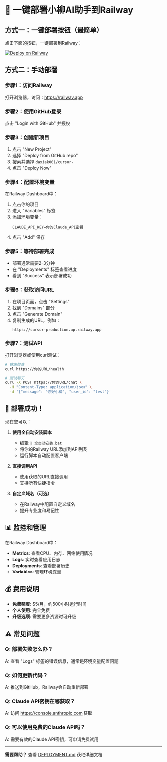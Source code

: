 # 🚀 一键部署小柳AI助手到Railway

## 方式一：一键部署按钮（最简单）

点击下面的按钮，一键部署到Railway：

[![Deploy on Railway](https://railway.app/button.svg)](https://railway.app/template?template=https://github.com/daxiak001/cursor-)

## 方式二：手动部署

### 步骤1：访问Railway

打开浏览器，访问：https://railway.app

### 步骤2：使用GitHub登录

点击 "Login with GitHub" 并授权

### 步骤3：创建新项目

1. 点击 "New Project"
2. 选择 "Deploy from GitHub repo"
3. 搜索并选择 `daxiak001/cursor-`
4. 点击 "Deploy Now"

### 步骤4：配置环境变量

在Railway Dashboard中：

1. 点击你的项目
2. 进入 "Variables" 标签
3. 添加环境变量：
   ```
   CLAUDE_API_KEY=你的Claude_API密钥
   ```
4. 点击 "Add" 保存

### 步骤5：等待部署完成

- 部署通常需要2-3分钟
- 在 "Deployments" 标签查看进度
- 看到 "Success" 表示部署成功

### 步骤6：获取访问URL

1. 在项目页面，点击 "Settings"
2. 找到 "Domains" 部分
3. 点击 "Generate Domain"
4. 复制生成的URL，例如：
   ```
   https://cursor-production.up.railway.app
   ```

### 步骤7：测试API

打开浏览器或使用curl测试：

```bash
# 健康检查
curl https://你的URL/health

# 测试聊天
curl -X POST https://你的URL/chat \
  -H "Content-Type: application/json" \
  -d '{"message": "你好小柳", "user_id": "test"}'
```

## 🎉 部署成功！

现在您可以：

1. **使用全自动安装脚本**
   - 编辑 `🚀 全自动安装.bat`
   - 将你的Railway URL添加到API列表
   - 运行脚本自动配置客户端

2. **直接调用API**
   - 使用获取的URL直接调用
   - 支持所有快捷指令

3. **自定义域名（可选）**
   - 在Railway中配置自定义域名
   - 提升专业度和易记性

## 📊 监控和管理

在Railway Dashboard中：

- **Metrics**: 查看CPU、内存、网络使用情况
- **Logs**: 实时查看应用日志
- **Deployments**: 查看部署历史
- **Variables**: 管理环境变量

## 💰 费用说明

- **免费额度**: $5/月，约500小时运行时间
- **个人使用**: 完全免费
- **升级选项**: 需要更多资源时可升级

## ⚠️ 常见问题

### Q: 部署失败怎么办？
A: 查看 "Logs" 标签的错误信息，通常是环境变量配置问题

### Q: 如何更新代码？
A: 推送到GitHub，Railway会自动重新部署

### Q: Claude API密钥在哪获取？
A: 访问 https://console.anthropic.com 获取

### Q: 可以使用免费的Claude API吗？
A: 需要有效的Claude API密钥，可申请免费试用

---

**需要帮助？** 查看 [DEPLOYMENT.md](./DEPLOYMENT.md) 获取详细文档


